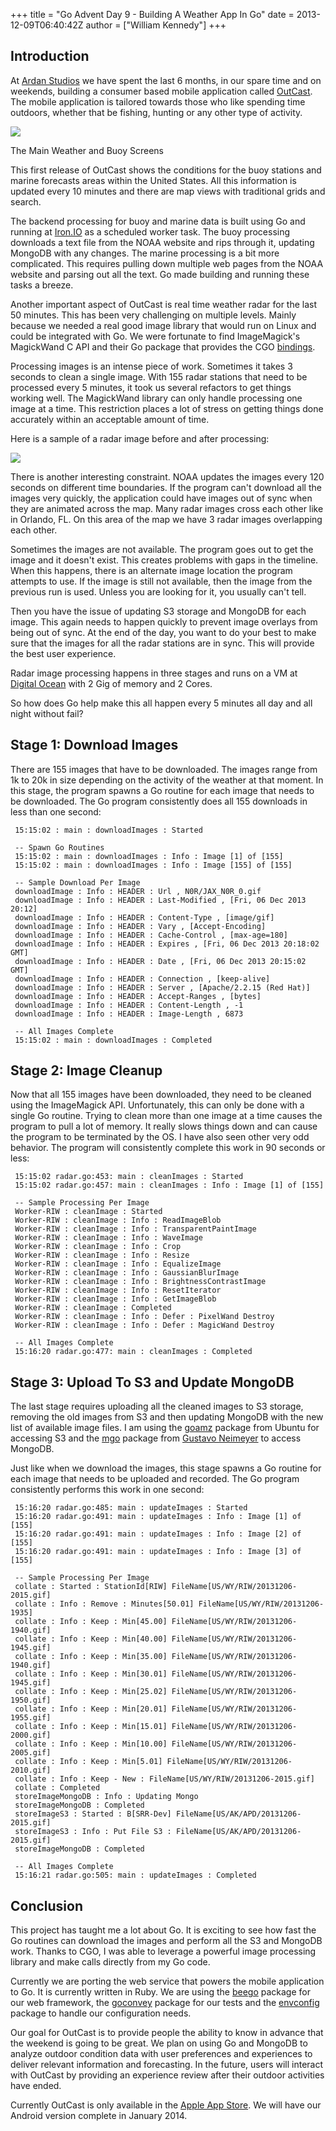 +++
title = "Go Advent Day 9 - Building A Weather App In Go"
date = 2013-12-09T06:40:42Z
author = ["William Kennedy"]
+++

## Introduction

At [Ardan Studios](http://www.ardanstudios.com) we have spent the last 6 months, in our spare time and on weekends, building a consumer based mobile
application called [OutCast](http://www.outcast.io). The mobile application is tailored towards those who like spending time outdoors, whether that be
fishing, hunting or any other type of activity.

![](/postimages/day-09-building-a-weather-app-using-go/image1.jpg)

The Main Weather and Buoy Screens

This first release of OutCast shows the conditions for the buoy stations and marine forecasts areas within the United States.
All this information is updated every 10 minutes and there are map views with traditional grids and search.

The backend processing for buoy and marine data is built using Go and running at [Iron.IO](http://www.iron.io/) as a scheduled worker task.
The buoy processing downloads a text file from the NOAA website and rips through it, updating MongoDB with any changes.
The marine processing is a bit more complicated. This requires pulling down multiple web pages from the NOAA website
and parsing out all the text. Go made building and running these tasks a breeze.

Another important aspect of OutCast is real time weather radar for the last 50 minutes. This has been very challenging
on multiple levels. Mainly because we needed a real good image library that would run on Linux and could be integrated with Go.
We were fortunate to find ImageMagick's MagickWand C API and their Go package that provides the CGO
[bindings](https://github.com/gographics/imagick).

Processing images is an intense piece of work. Sometimes it takes 3 seconds to clean a single image. With 155 radar stations
that need to be processed every 5 minutes, it took us several refactors to get things working well. The MagickWand library can
only handle processing one image at a time. This restriction places a lot of stress on getting things done accurately within
an acceptable amount of time.

Here is a sample of a radar image before and after processing:

![](/postimages/day-09-building-a-weather-app-using-go/image2.gif)

There is another interesting constraint. NOAA updates the images every 120 seconds on different time boundaries. If the
program can't download all the images very quickly, the application could have images out of sync when they are animated
across the map. Many radar images cross each other like in Orlando, FL. On this area of the map we have 3 radar images
overlapping each other.

Sometimes the images are not available. The program goes out to get the image and it doesn't exist. This creates problems
with gaps in the timeline. When this happens, there is an alternate image location the program attempts to use. If the image
is still not available, then the image from the previous run is used. Unless you are looking for it, you usually can't tell.

Then you have the issue of updating S3 storage and MongoDB for each image. This again needs to happen quickly to prevent
image overlays from being out of sync. At the end of the day, you want to do your best to make sure that the images for
all the radar stations are in sync. This will provide the best user experience.

Radar image processing happens in three stages and runs on a VM at [Digital Ocean](https://www.digitalocean.com/) with 2 Gig
of memory and 2 Cores.

So how does Go help make this all happen every 5 minutes all day and all night without fail?

## Stage 1: Download Images

There are 155 images that have to be downloaded. The images range from 1k to 20k in size depending on the activity of
the weather at that moment. In this stage, the program spawns a Go routine for each image that needs to be downloaded.
The Go program consistently does all 155 downloads in less than one second:

	 15:15:02 : main : downloadImages : Started

	 -- Spawn Go Routines
	 15:15:02 : main : downloadImages : Info : Image [1] of [155]
	 15:15:02 : main : downloadImages : Info : Image [155] of [155]

	 -- Sample Download Per Image
	 downloadImage : Info : HEADER : Url , N0R/JAX_N0R_0.gif
	 downloadImage : Info : HEADER : Last-Modified , [Fri, 06 Dec 2013 20:12]
	 downloadImage : Info : HEADER : Content-Type , [image/gif]
	 downloadImage : Info : HEADER : Vary , [Accept-Encoding]
	 downloadImage : Info : HEADER : Cache-Control , [max-age=180]
	 downloadImage : Info : HEADER : Expires , [Fri, 06 Dec 2013 20:18:02 GMT]
	 downloadImage : Info : HEADER : Date , [Fri, 06 Dec 2013 20:15:02 GMT]
	 downloadImage : Info : HEADER : Connection , [keep-alive]
	 downloadImage : Info : HEADER : Server , [Apache/2.2.15 (Red Hat)]
	 downloadImage : Info : HEADER : Accept-Ranges , [bytes]
	 downloadImage : Info : HEADER : Content-Length , -1
	 downloadImage : Info : HEADER : Image-Length , 6873

	 -- All Images Complete
	 15:15:02 : main : downloadImages : Completed

## Stage 2: Image Cleanup

Now that all 155 images have been downloaded, they need to be cleaned using the ImageMagick API. Unfortunately, this can
only be done with a single Go routine. Trying to clean more than one image at a time causes the program to pull a lot of memory.
It really slows things down and can cause the program to be terminated by the OS. I have also seen other very odd behavior.
The program will consistently complete this work in 90 seconds or less:

	 15:15:02 radar.go:453: main : cleanImages : Started
	 15:15:02 radar.go:457: main : cleanImages : Info : Image [1] of [155]

	 -- Sample Processing Per Image
	 Worker-RIW : cleanImage : Started
	 Worker-RIW : cleanImage : Info : ReadImageBlob
	 Worker-RIW : cleanImage : Info : TransparentPaintImage
	 Worker-RIW : cleanImage : Info : WaveImage
	 Worker-RIW : cleanImage : Info : Crop
	 Worker-RIW : cleanImage : Info : Resize
	 Worker-RIW : cleanImage : Info : EqualizeImage
	 Worker-RIW : cleanImage : Info : GaussianBlurImage
	 Worker-RIW : cleanImage : Info : BrightnessContrastImage
	 Worker-RIW : cleanImage : Info : ResetIterator
	 Worker-RIW : cleanImage : Info : GetImageBlob
	 Worker-RIW : cleanImage : Completed
	 Worker-RIW : cleanImage : Info : Defer : PixelWand Destroy
	 Worker-RIW : cleanImage : Info : Defer : MagicWand Destroy

	 -- All Images Complete
	 15:16:20 radar.go:477: main : cleanImages : Completed

## Stage 3: Upload To S3 and Update MongoDB

The last stage requires uploading all the cleaned images to S3 storage, removing the old images from S3 and then updating MongoDB
with the new list of available image files. I am using the [goamz](https://wiki.ubuntu.com/goamz) package from Ubuntu for accessing
S3 and the [mgo](http://labix.org/mgo) package from [Gustavo Neimeyer](http://labix.org) to access MongoDB.

Just like when we download the images, this stage spawns a Go routine for each image that needs to be uploaded and recorded.
The Go program consistently performs this work in one second:

	 15:16:20 radar.go:485: main : updateImages : Started
	 15:16:20 radar.go:491: main : updateImages : Info : Image [1] of [155]
	 15:16:20 radar.go:491: main : updateImages : Info : Image [2] of [155]
	 15:16:20 radar.go:491: main : updateImages : Info : Image [3] of [155]

	 -- Sample Processing Per Image
	 collate : Started : StationId[RIW] FileName[US/WY/RIW/20131206-2015.gif]
	 collate : Info : Remove : Minutes[50.01] FileName[US/WY/RIW/20131206-1935]
	 collate : Info : Keep : Min[45.00] FileName[US/WY/RIW/20131206-1940.gif]
	 collate : Info : Keep : Min[40.00] FileName[US/WY/RIW/20131206-1945.gif]
	 collate : Info : Keep : Min[35.00] FileName[US/WY/RIW/20131206-1940.gif]
	 collate : Info : Keep : Min[30.01] FileName[US/WY/RIW/20131206-1945.gif]
	 collate : Info : Keep : Min[25.02] FileName[US/WY/RIW/20131206-1950.gif]
	 collate : Info : Keep : Min[20.01] FileName[US/WY/RIW/20131206-1955.gif]
	 collate : Info : Keep : Min[15.01] FileName[US/WY/RIW/20131206-2000.gif]
	 collate : Info : Keep : Min[10.00] FileName[US/WY/RIW/20131206-2005.gif]
	 collate : Info : Keep : Min[5.01] FileName[US/WY/RIW/20131206-2010.gif]
	 collate : Info : Keep - New : FileName[US/WY/RIW/20131206-2015.gif]
	 collate : Completed
	 storeImageMongoDB : Info : Updating Mongo
	 storeImageMongoDB : Completed
	 storeImageS3 : Started : B[SRR-Dev] FileName[US/AK/APD/20131206-2015.gif]
	 storeImageS3 : Info : Put File S3 : FileName[US/AK/APD/20131206-2015.gif]
	 storeImageMongoDB : Completed

	 -- All Images Complete
	 15:16:21 radar.go:505: main : updateImages : Completed

## Conclusion

This project has taught me a lot about Go. It is exciting to see how fast the Go routines can download the images and perform
all the S3 and MongoDB work. Thanks to CGO, I was able to leverage a powerful image processing library and make calls directly
from my Go code.

Currently we are porting the web service that powers the mobile application to Go. It is currently written in Ruby. We are using
the [beego](http://beego.me/) package for our web framework, the [goconvey](http://smartystreets.github.io/goconvey/)
package for our tests and the [envconfig](http://godoc.org/github.com/kelseyhightower/envconfig) package to handle our configuration needs.

Our goal for OutCast is to provide people the ability to know in advance that the weekend is going to be great. We plan on using
Go and MongoDB to analyze outdoor condition data with user preferences and experiences to deliver relevant information and
forecasting. In the future, users will interact with OutCast by providing an experience review after their outdoor activities have ended.

Currently OutCast is only available in the [Apple App Store](https://itunes.apple.com/us/app/outcast-noaa-radar-hourly/id739808997?mt=8).
We will have our Android version complete in January 2014.